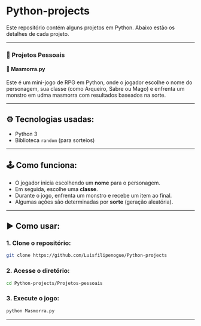# Python-projects

Este repositório contém alguns projetos em Python. Abaixo estão os detalhes de cada projeto.

---

### 📁 Projetos Pessoais

#### 🏰 Masmorra.py
Este é um mini-jogo de RPG em Python, onde o jogador escolhe o nome do personagem, sua classe (como Arqueiro, Sabre ou Mago) e enfrenta um monstro em udma masmorra com resultados baseados na sorte.

---

## ⚙️ Tecnologias usadas:
- Python 3
- Biblioteca `random` (para sorteios)

---

## 🕹️ Como funciona:
- O jogador inicia escolhendo um **nome** para o personagem.
- Em seguida, escolhe uma **classe**.
- Durante o jogo, enfrenta um monstro e recebe um item ao final.
- Algumas ações são determinadas por **sorte** (geração aleatória).

---

## ▶️ Como usar:
### 1. **Clone o repositório:**
```bash
git clone https://github.com/Luisfilipenogue/Python-projects
```
### 2. **Acesse o diretório:**
```bash
cd Python-projects/Projetos-pessoais
```

### 3. **Execute o jogo:**
```bash
python Masmorra.py
```

---
